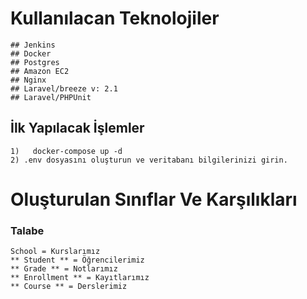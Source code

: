 # Kullanılacan Teknolojiler
    ## Jenkins
    ## Docker
    ## Postgres
    ## Amazon EC2
    ## Nginx
    ## Laravel/breeze v: 2.1
    ## Laravel/PHPUnit

## İlk Yapılacak İşlemler 

    1)   docker-compose up -d
    2) .env dosyasını oluşturun ve veritabanı bilgilerinizi girin.

# Oluşturulan Sınıflar Ve Karşılıkları 
### Talabe ###
    School = Kurslarımız 
    ** Student ** = Öğrencilerimiz
    ** Grade ** = Notlarımız
    ** Enrollment ** = Kayıtlarımız
    ** Course ** = Derslerimiz
